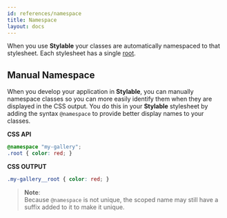 ```yaml
---
id: references/namespace
title: Namespace
layout: docs
---
```


When you use **Stylable** your classes are automatically namespaced to that stylesheet. Each stylesheet has a single [root](./root.md).

## Manual Namespace

When you develop your application in **Stylable**, you can manually namespace classes so you can more easily identify them when they are displayed in the CSS output. You do this in your **Stylable** stylesheet by adding the syntax `@namespace` to provide better display names to your classes.

**CSS API**
```css
@namespace "my-gallery";
.root { color: red; }
``` 

**CSS OUTPUT**
```css
.my-gallery__root { color: red; }
```

> **Note**:  
> Because `@namespace` is not unique, the scoped name may still have a suffix added to it to make it unique.
